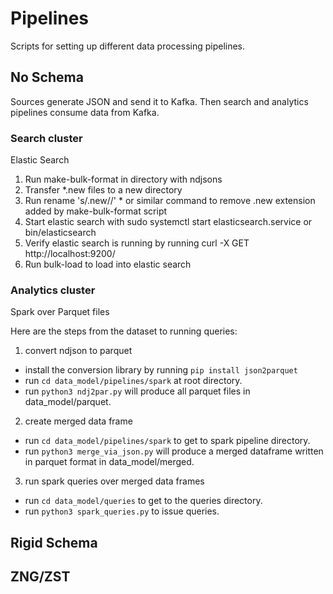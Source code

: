 # Pipelines
Scripts for setting up different data processing pipelines.

## No Schema

Sources generate JSON and send it to Kafka. Then search and analytics pipelines consume data from Kafka.

### Search cluster

Elastic Search
1. Run make-bulk-format in directory with ndjsons
2. Transfer *.new files to a new directory
3. Run rename 's/.new//' * or similar command to remove .new extension added by make-bulk-format script
4. Start elastic search with sudo systemctl start elasticsearch.service or bin/elasticsearch
5. Verify elastic search is running by running curl -X GET http://localhost:9200/ 
5. Run bulk-load to load into elastic search

### Analytics cluster

Spark over Parquet files

Here are the steps from the dataset to running queries:

1. convert ndjson to parquet
- install the conversion library by running `pip install json2parquet`
- run `cd data_model/pipelines/spark` at root directory. 
- run `python3 ndj2par.py` will produce all parquet files in data_model/parquet. 

2. create merged data frame
- run `cd data_model/pipelines/spark` to get to spark pipeline directory. 
- run `python3 merge_via_json.py` will produce a merged dataframe written in parquet format in data_model/merged. 

3. run spark queries over merged data frames
- run `cd data_model/queries` to get to the queries directory. 
- run `python3 spark_queries.py` to issue queries. 

## Rigid Schema

## ZNG/ZST
